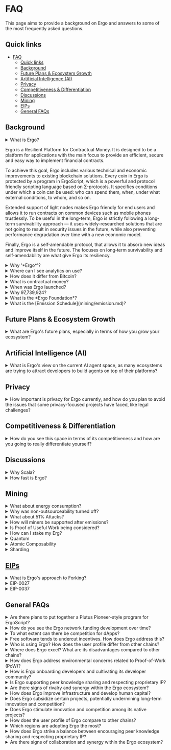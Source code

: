# FAQ

This page aims to provide a background on Ergo and answers to some of the most frequently asked questions.

## Quick links

- [FAQ](#faq)
  - [Quick links](#quick-links)
  - [Background](#background)
  - [Future Plans \& Ecosystem Growth](#future-plans--ecosystem-growth)
  - [Artificial Intelligence (AI)](#artificial-intelligence-ai)
  - [Privacy](#privacy)
  - [Competitiveness \& Differentiation](#competitiveness--differentiation)
  - [Discussions](#discussions)
  - [Mining](#mining)
  - [EIPs](#eips)
  - [General FAQs](#general-faqs)

## Background

<details>
<summary>What is Ergo?</summary>

Ergo is a Resilient Platform for Contractual Money. It is designed to be a platform for applications with the main focus to provide an efficient, secure and easy way to implement financial contracts.

To achieve this goal, Ergo includes various technical and economic improvements to existing blockchain solutions. Every coin in Ergo is protected by a program in ErgoScript, which is a powerful and protocol friendly scripting language based on Σ-protocols. It specifies conditions under which a coin can be used: who can spend them, when, under what external conditions, to whom, and so on.

Extended support of light nodes makes Ergo friendly for end users and allows it to run contracts on common devices such as mobile phones trustlessly. To be useful in the long-term, Ergo is strictly following a long‐term survivability approach — it uses widely-researched solutions that are not going to result in security issues in the future, while also preventing performance degradation over time with a new economic model.

Finally, Ergo is a self‐amendable protocol, that allows it to absorb new ideas and improve itself in the future. The focuses on long‐term survivability and self‐amendability are what give Ergo its resiliency.

</details>

Ergo is a Resilient Platform for Contractual Money. It is designed to be a platform for applications with the main focus to provide an efficient, secure and easy way to implement financial contracts.

To achieve this goal, Ergo includes various technical and economic improvements to existing blockchain solutions. Every coin in Ergo is protected by a program in ErgoScript, which is a powerful and protocol friendly scripting language based on Σ-protocols. It specifies conditions under which a coin can be used: who can spend them, when, under what external conditions, to whom, and so on.

Extended support of light nodes makes Ergo friendly for end users and allows it to run contracts on common devices such as mobile phones trustlessly. To be useful in the long-term, Ergo is strictly following a long‐term survivability approach — it uses widely-researched solutions that are not going to result in security issues in the future, while also preventing performance degradation over time with a new economic model.

Finally, Ergo is a self‐amendable protocol, that allows it to absorb new ideas and improve itself in the future. The focuses on long‐term survivability and self‐amendability are what give Ergo its resiliency.

<details>
<summary>Why '*Ergo*'?</summary>

"Ergo" is a versatile term with deep roots in both Latin and Greek. In Latin, "ergo" serves as a conjunction meaning "therefore," commonly used to introduce logical conclusions. This reflects the cryptocurrency's design, which aims for logical, straightforward, and efficient use.

In Greek, the related word "ἔργον" (ergon) translates to "work" or "task," which subtly nods to the work or effort that goes into mining and maintaining the blockchain—key aspects of cryptocurrency functioning. The choice of the name "Ergo" cleverly plays on these themes, emphasizing the coin's user-friendly and work-efficient ethos, hence the description of its design as ergonomic. This aligns with the overall philosophy of reducing effort and increasing effectiveness in its applications and transactions.

Additionally, "ERG" is the ticker symbol for the Ergo cryptocurrency, further tying back to the term's roots in work and energy (erg being a small unit of energy in physics), which metaphorically could be seen as the "energy" users invest in the network.

The name "Ergo" encapsulates both a philosophical approach and a practical application, making it a fitting choice for a digital currency designed to be efficient and logical.

</details>

<details>
<summary>Where can I see analytics on use?</summary>

[analytics](analytics.md) provides an overview of various metrics available.

</details>

<details>
<summary>How does it differ from Bitcoin?</summary>

Ergo is a cryptocurrency that builds upon the same [eUTXO model](dev/protocol/eutxo.md) as Bitcoin but extends its functionality with additional features. Ergo allows for more complex programmability by providing access to the entire spending transaction and the block solution in the execution context. This enables the creation of Turing-complete contracts and the implementation of contractual money, where digital coins can be explicitly bound to a contract in the form of executable code.

</details>

<details>
<summary>What is contractual money?</summary>

Contractual money is digital money that is bound to a contract in the form of executable code, which enforces specific rules and conditions for its usage. This is in contrast to traditional money, where contracts are external to the money itself and may be in the form of laws, corporate terms, or informal agreements. Contractual money allows for more precise control over how the money is spent and can be used to implement various use cases, such as [microcredit systems](dev/scs/microcredit.md) or local exchange trading systems.

</details>

<details>
<summary>When was Ergo launched?</summary>

Mainnet July 2019. Before this, there was *Ergo-First-Year-Token*

**What is EFYT?**

Ergo-First-Year-Token was airdropped and distributed on Waves DEX starting with a 100,000 EFYT airdrop in May 2017. EFYT served the dual purposes of helping build an early community of stakeholders and enthusiasts for Ergo and raising a small number of funds for the platform before launch to fund development, promotion etc. EFYT is strictly a Waves token and is not the same as an Erg; the Ergo mainnet native token is mined after Ergo's mainnet launch.

The max supply of EFYT is 1,970,945.0. This is 10% of the first year of Ergo token emission and the same number of Ergs that the Treasury will receive, meaning that the Treasury will have received 1,970,945.0 Ergs during year 1, sufficient to swap the max supply of EFYT for Erg.

</details>

<details>
<summary>Why 97,739,924?</summary>

> A pre-agreed smart contract controls emission in Ergo, so we tried to have a simple enough emission curve with the total limited supply being close to 100M (and emission to be done in 8-10 years).

The max supply is simply the amount needed to create the initial genesis state:

- A box with proof-of-no-premine (1 ERG)
- [Foundation treasury](https://explorer.ergoplatform.com/en/addresses/4L1ktFSzm3SH1UioDuUf5hyaraHird4D2dEACwQ1qHGjSKtA6KaNvSzRCZXZGf9jkfNAEC1SrYaZmCuvb2BKiXk5zW9xuvrXFT7FdNe2KqbymiZvo5UQLAm5jQY8ZBRhTZ4AFtZa1UF5nd4aofwPiL7YkJuyiL5hDHMZL1ZnyL746tHmRYMjAhCgE7d698dRhkdSeVy) (4,330,791.5 ERG)
- [Miner Reward Box](https://explorer.ergoplatform.com/en/addresses/2Z4YBkDsDvQj8BX7xiySFewjitqp2ge9c99jfes2whbtKitZTxdBYqbrVZUvZvKv6aqn9by4kp3LE1c26LCyosFnVnm6b6U1JYvWpYmL2ZnixJbXLjWAWuBThV1D6dLpqZJYQHYDznJCk49g5TUiS4q8khpag2aNmHwREV7JSsypHdHLgJT7MGaw51aJfNubyzSKxZ4AJXFS27EfXwyCLzW1K6GVqwkJtCoPvrcLqmqwacAWJPkmh78nke9H4oT88XmSbRt2n9aWZjosiZCafZ4osUDxmZcc5QVEeTWn8drSraY3eFKe8Mu9MSCcVU) with the required ERG for 2,080,800 Blocks according to the emission schedule until rewards equal 0 and storage rent and EIP-27-reemission-box takes over (93,409,132 ERG).

The treasury box is protected by a vesting smart contract that ensures an initial unlocked amount and then only releases an amount of ERG that provides funds for 2.5 years (never exceeding 10% of the circulating supply). All of this results in these specific amounts.

In total, this happens to be 97,739,924.5 ERG.

For proof-of-no-premine, the pre-genesis state in Ergo contains block hashes from Bitcoin and Eth and also headlines from the Guardian, Vedomosti and Xinhua around the moment of launch, which can be seen in [mainnet.conf](https://github.com/ergoplatform/ergo/blob/1935c95560a30b19cdb52c1a291e8a389ba63c97/src/main/resources/mainnet.conf#L11)

```scala
   /**
    * Generates a genesis box that contains proofs of no premine.
    * This is a long-living box with special bytes in registers.
    * @param chainSettings Chain settings of the Ergo network
    * @return The genesis box with the given properties
    */
  private def noPremineBox(chainSettings: ChainSettings): ErgoBox = {
    // create a map of ErgoBox non-mandatory registers with the premine proofs
    val proofsBytes = chainSettings.noPremineProof.map(b => ByteArrayConstant(b.getBytes("UTF-8")))
    val proofs = ErgoBox.nonMandatoryRegisters.zip(proofsBytes).toMap
    // create a genesis box with a value of CoinsInOneErgo, a proposition script of FalseLeaf, an empty tokens sequence, and the premine proofs in non-mandatory registers
    createGenesisBox(EmissionRules.CoinsInOneErgo, Constants.FalseLeaf, Seq.empty, proofs)
  }

```

```JSON
 {
"boxId": "b8ce8cfe331e5eadfb0783bdc375c94413433f65e1e45857d71550d42e4d83bd",
"value": 1000000000,
"ergoTree": "10010100d17300",
"assets": [],
"creationHeight": 0,
"additionalRegisters": {
  "R5": "0e42307864303761393732393334363864393133326335613261646162326535326132333030396536373938363038653437623064323632336337653365393233343633",
  "R6": "0e464272657869743a20626f746820546f727920736964657320706c617920646f776e207269736b206f66206e6f2d6465616c20616674657220627573696e65737320616c61726d",
  "R8": "0e45d094d0b8d0b2d0b8d0b4d0b5d0bdd0b4d18b20d0a7d0a2d09fd09720d0b2d18bd180d0b0d181d182d183d18220d0bdd0b02033332520d0bdd0b020d0b0d0bad186d0b8d18e",
  "R7": "0e54e8bfb0e8af84efbc9ae5b9b3e8a1a1e38081e68c81e7bbade38081e58c85e5aeb9e28094e28094e696b0e697b6e4bba3e5ba94e5afb9e585a8e79083e58c96e68c91e68898e79a84e4b8ade59bbde4b98be98193",
  "R4": "0e4030303030303030303030303030303030303031346332653265376533336435316165376536366636636362363934326333343337313237623336633333373437"
}
```

The code for the emission schedule can be found [here](https://github.com/ergoplatform/ergo/blob/e6086e23ecd45f1e01a3e4c0344f003cec1a5b11/src/test/scala/org/ergoplatform/mining/ErgoMinerPropSpec.scala#L24)

</details>

<details>
<summary>What is the *Ergo Foundation*?</summary>

The [Ergo Foundation](ef/ergo-foundation.md) is a community-driven entity focused on:

- Promoting non-breaking development of Ergo Platform protocol;
- Promoting the widespread adoption and use of Ergo Platform and its native token (ERG);
- Developing the ecosystem around Ergo;
- Promoting the use of Ergo Platform and blockchain technology for social good;
- Supporting truly decentralised infrastructure and;
- Supporting privacy as a basic human right.

To fund development, promotion, events, and any other activities which may advance the platform, Ergo has in place a Treasury, which will receive **4.43%** of the Ergs released during emission. During the first two years post‐mainnet launch, the Treasury received 7.5 Ergs per block.

</details>

<details>
<summary>What is the [Emission Schedule](mining/emission.md)?</summary>

Ergo has a maximum supply of **97,739,925** Ergs, to be completed by 2045. The block reward lowers to 3ERG in 2026. You can see this emission schedule on [ergo.watch](https://ergo.watch/emission)

</details>

## Future Plans & Ecosystem Growth

<details>
<summary>What are Ergo's future plans, especially in terms of how you grow your ecosystem?</summary>

Position Ergo as a basis for unstoppable, grassroots economies, serving as a decentralized central bank digital currency (CBDC) for the people. See 'General Overarching Ergo Design and Implementation Roadmap' amongst other roadmaps here: [Roadmap](roadmap.md#resources)

Continue to solve pain points in development. UX is a big one which will be helped hugely by sub-blocks. We have two hardware wallets just about ready (Ledger, Keystone), more courses, tutorials, guides, resources, etc appearing daily making it easier to onboard developers.

[Developer Getting Started Guide](dev/get-started.md)

Bulk of our issue is lack of T1 exchanges and professional marketing. Rosen is helping here by connecting extensive liquidity to our DeFi stack (for example, DOGE could launch HodlDOGE on-chain, rsBTC can go in the mixer, etc)

Will continue to push with Kraken and other OnRamps

You can mint new tokens, nfts, and transact them for next to nothing. Everything is open source. It's a fun ecosystem to play in and could have mass appeal once the above is solved.

[Project Management Board 1](https://ergo.getgrist.com/jf9KPR1HUDJH/Project-Management/p/24)
[Project Management Board 2](https://ergo.getgrist.com/jf9KPR1HUDJH/Project-Management/p/16)

DAOs are now live and the community can help to grow the ecosystem in a more structured and decentralised way.

[Sigmanauts Program](contribute/sigmanauts.md)

We have dozens of volunteers who drive ergo forward already. We're not reliant on a centralised entity or group pushing things forward. This kind of growth is a slow-burn but cummulative. I've been applying Start up Growth Engineering to Ergo, optimising for agency, pushing decision ownership to the front line, appropriate alignment, removing barriers to necessary, creating linear resources so that we're best positioned to drive compounding growth via network effects.

</details>

## Artificial Intelligence (AI)

<details>
<summary>What is Ergo's view on the current AI agent space, as many ecosystems are trying to attract developers to build agents on top of their platforms?</summary>

Ergo blockchain is well-suited for Artificial Economic Intelligence (AEI) due to its simplicity in handling contracts, enabling easy issuance of peer-to-peer financial instruments like bonds. Its flexible contract templates allow for seamless modifications, supporting the evolutionary development of AEI-to-AEI agreements.

[Artificial Economic Intelligence On (Ergo) Blockchain - Ergo Forum](https://www.ergoforum.org/t/artifical-economic-intelligence-on-ergo-blockchain/4429)

Community has recently started building SharkNet - a curated dataset of ErgoScript examples to train better dev tools.
[SharkNet GitHub](https://github.com/The-Last-Byte-Bar/SharkNet/tree/main)

And there is an AI bot trained on all our docs, whitepapers and chats, available on our website or directly here:
[Ergo Documentation AI Chatbot](https://www.chatbase.co/chatbot-iframe/zxB2uzZfYoHIpA98eTzgM)

</details>

## Privacy

<details>
<summary>How important is privacy for Ergo currently, and how do you plan to avoid the issues that some privacy-focused projects have faced, like legal challenges?</summary>

Privacy is a core principle for Ergo, considered a fundamental human right, and is implemented through opt-in protocols and robust cryptographic methods within its eUTXO model, ensuring strong protection while maintaining necessary transparency. To sidestep legal challenges, Ergo operates as a fully open-source platform with clear documentation and transparent development practices.

Innovations like ErgoMixer—the first non-custodial, programmable, non-interactive mixer offering features such as token mixing, covert addresses, [stealth addresses](uses/stealth-address.md), SigmaUSD minting, and Tor support—demonstrate this commitment. More advanced ideas like [SigmaJoin](eco/sigmajoin.md#key-advantages) and [Mixicles](uses/mixicles.md) are also proposed.

Contracts can't be shut down. We avoid legal challenges by pushing for completely unstoppable designs, educating the community on Knowing Their Assumptions and best practices.

[Know Your Assumptions (KYA)](contribute/standards/kya.md)

</details>

## Competitiveness & Differentiation

<details>
<summary>How do you see this space in terms of its competitiveness and how are you going to really differentiate yourself?</summary>

There are very few smart contract platforms that align with the original vision for Bitcoin: Grassroots distribution (95% of tokens to the community), UTXO-based, Proof-of-Work, simple assumptions, avoiding exotic protocols or overcomplicating things. For building protocols that support real value, Ergo ticks all the boxes apart from market-share.

[Ergo as the Endgame for Crypto? - Ergo Forum](https://www.ergoforum.org/t/ergo-as-the-endgame-for-crypto/5076)

Ergo differentiates itself in a competitive landscape by using a UTXO-based model rather than the account-based systems common in platforms like Ethereum. This simplifies contract development and reduces complexity compared to coding in Solidity. This approach resonates with Bitcoin enthusiasts who favor smart contracts aligned with Bitcoin’s principles.

This page covers key aspects of the Ergo contract model which makes it different:
[ErgoScript Paradigm](dev/scs/ergoscript.md#paradigm)

Design patterns will continue to mature, and we'll keep developing innovative protocols and designs that re-capture the cypherpunk spirit:

- [ChainCash: A Practical Approach to Elastic Money Creation](uses/chaincash.md)
- [Dexy: A Seigniorage-Based Stablecoin](eco/dexy.md)
- [Blockchain-based trustless derivatives: HashrateCoin and RandomCoin - Ergo Forum](https://www.ergoforum.org/t/blockchain-based-trustless-derivatives-hashratecoin-and-randomcoin/4999)

While the bulk of the market may not prioritize these aspects, builders do, and their dApps attract a wider audience.

For the everyday user, the Pure Degenerate Finance (DegFi) dApps on Ergo enable high-risk, high-reward opportunities through transparent game-theoretic interactions.

[Degenerate Finance (DegFi)](uses/degfi.md)

These are launching at an accelerated rate as the base layer maturity now allows it, and could bring in a huge amount of people with the right design, incentives and hype.

</details>

## Discussions

<details>
<summary>Why Scala?</summary>

Ergo's primary language is Scala. Similarly, the scripting language used by Ergo, ErgoScript, is also based on Scala, but the off-chain code can be written in any language. Developers have access to a growing selection of tools and Software Development Kits (SDKs) for JVM, Rust and JS/TS.

Scala has several features that set it apart from other JVM languages.

- Firstly, it is truly cross-platform, as the same code can run on JVM and JavaScript natively. This is a feature that is not found in many other languages.
- Additionally, key ecosystem libraries for Scala support all platforms, and the popularity of Scala.js and Scala-native is increasing.
- Another advantage of Scala is its conciseness, both in terms of syntax and conceptual level.
- Despite its high-level nature, Scala can also be more efficient than similar Java code due to its ability to use primitive unboxed types, and the ability of the Scala compiler to perform code specialization.
- Furthermore, Scala is multi-paradigm, allowing for the combination of OOP, FP, and LP, making it suitable for a wide range of domains.
- Lastly, Scala3 brings even more powerful features such as metaprogramming and tools for zero-cost abstractions.

</details>

<details>
<summary>How fast is Ergo?</summary>

TPS (Transactions Per Second) is not a useful metric. On Ergo Reference Node v.5, TPS is estimated to be a minimum of 47.5 tx/s. However, transactions can happen in three scaling layers or levels:

- L0: Ergo Reference Nodes, which can be bootstrapped using [NiPoPoWs proofs](dev/protocol/nipopows.md) and UTXO set snapshots.
- L1: Ergo has extensions that allow for a wide variety of scaling solutions such as Sharding, Hydra, or BitcoinNG-style macroblocks.
- L2 (off-chain): Ergo should be compatible with the Lightning Network, Rainbow Network, and many more. The implementation here will depend on the needs of the applications being built on Ergo.

The general idea is that many transactions can happen in L1 or L2 and these transactions can be bundled and settled on the L0 layer of the Ergo blockchain using a single transaction. Thanks to the high flexibility of ErgoScript programming model, many different protocols are possible, each one solving scalability problem in a specific domain (like simple payment transactions).
Ergo blockchain can be thought as common settlement layer for many L1/L2 protocols and applications.

See the [scaling](dev/protocol/scaling.md) page for more information.

</details>

## Mining

<details>
<summary>What about energy consumption?</summary>

- [Proof of Work, Energy & Ergo](https://ergoplatform.org/en/blog/2022-03-29-proof-of-work-energy-and-ergo/)

</details>

<details>
<summary>Why was non-outsourceability turned off?</summary>

Autolykos v1 originally had non-outsourceability built-in to prevent mining pools on Ergo. However, it became apparent that it's only possible to avoid pools with smart contracts. So, they  (the miners) turned it off so that not only larger players could take advantage of the loophole. Ergo is now focusing on memory hardness to keep mining as fair as possible, which should help prevent ASICs mining at least. There are also some improvements for pooling, e.g. Stratum 2 protocol.

> ["Bypassing Non-Outsourceable Proof-of-Work Schemes Using Collateralized Smart Contracts"](https://ia.cr/2020/044) was presented by Alex Chepurnoy at the WTSC workshop associated with Financial Cryptography and Data Security 2020 in Malaysia

- It's also discussed here on 'Unblocked with Robert Kornacki' [(14:45)](https://www.youtube.com/watch?v=2sbTMrQwWOw&feature=youtu.be)

Mining pools have certain benefits just now being exposed by Ergo, like more equitable token distribution for dApps/ projects. This is now available to miners on GETBLOK.io, using the world's first *working* SmartPools/subpooling system.

</details>

<details>
<summary>What about 51% Attacks?</summary>

Mining pools offer a buffer against network attacks as the hash rate is distributed across thousands of individual miners.

The memory hardened aspect of ergo also makes this attack vector more expensive as there is no ASIC support to rent. With the collective rentable rigs, there are more viable paths to a 51% attack. In theory, someone could build a massive GPU farm to try to launch such an attack. If a bad actor can rent a warehouse of ASIC and mine on a small chain with 51% attacks is a viable option.

Usually, this attack is made for profit, and massive dumping occurs on an exchange as it is occurring. The attacker will dump tokens on a business and then "double-spend" them back into their wallet. The current exchange situation doesn't provide the liquidity for a viable offramp, and the rentable ASIC support isn't an option.

Other coins like Ethereum classic are a bad comparisons, as they shared the same mining algorithm as Eth. One could buy more than 100% of the hash rate of eth classic on NiceHash, and it's not the same case for Ergo. Ergo also believes in the 'Good Miner' principle; in the case of Bitcoin - it was a good thing 51% existed.

</details>

<details>
<summary>How will miners be supported after emissions?</summary>

After the scheduled emissions conclude in 2045, miners on Ergo will continue to be incentivized through alternative methods. One such approach involves transaction fees and Miner Extracted Value (MEV). Transactions on Ergo generate fees (paid in Ergs), with a portion of these fees awarded to miners. MEV represents the total value miners can extract from a block using tactics like reordering, front-running, and other advanced techniques. Miners can increase their MEV earnings by efficiently executing transactions in high MEV blocks, which encourages them to contribute their hash power to the network.

Another incentive for miners on Ergo is through [**Storage Rent**](dev/protocol/storage-rent.md). This mechanism requires users to pay for the storage their data occupies on the network. Consequently, miners receive a consistent income stream, as they earn Ergs from fees users pay for content storage. [This post](https://www.reddit.com/r/ergonauts/comments/xeke0b/discover_ergos_storage_rent_potential/) provides insight into future mining rewards from storage rent.

Miners can also benefit from custom emission contracts as part of a Fair Initial Mining Offering (FIMO) process. These contracts reward miners with non-native tokens, ensuring new projects have equal opportunities to distribute tokens to the community while incentivizing miners to participate in mining.

Moreover, miners can operate [off-chain execution bots](dev/oc/dex_bots.md) on the same machine to earn additional ERG rewards. [Machina Finance](eco/machina-finance.md) is also developing an *extensible* off-chain bot framework.

In summary, miners on Ergo are incentivized through transaction fees (including MEV), storage rent, custom emission contracts that reward non-native tokens as part of the FIMO (Fair Initial Mining Offering), and more.

</details>

<details>
<summary>Is Proof of Useful Work being considered?</summary>

While [Proof of Useful Work (PoUW)](uses/pouw.md) is an interesting concept, it is still in the research phase. Ergo, being open to implementing new ideas, is willing to explore PoUW. However, a radical change to Ergo's consensus mechanism that requires a [hard fork](mining/gov/hard-fork.md) would likely be beyond the scope and resources of Ergo's small core development team and limited budget.

Currently, Ergo is considering conducting preliminary research and establishing specifications for PoUW, but its actual usefulness is still uncertain. It is difficult to make a definitive judgment at this time.

PoUW is an intriguing concept, but there are practical challenges associated with its implementation. The [Ofelimos paper](https://iohk.io/en/blog/posts/2022/08/16/introducing-ofelimos-a-proof-of-useful-work-consensus-protocol/) has made a breakthrough in terms of security definitions, but it is important to find a concrete approach that avoids potential private optimizations.

From an economic standpoint, PoUW introduces various interesting and possibly unconventional dynamics, as someone would need to pay for useful work. In the worst case scenario, the payer could collude with miners.

Therefore, during the bootstrapping phase, it seems necessary to have rewards determined by the protocol.

The most realistic option, it seems, would be to launch a PoUW [sidechain](uses/sidechains.md). However, what other possibilities could be explored? Furthermore, what options could benefit the Ergo main chain and its ecosystem?

</details>

<details>
<summary>How can I stake my Erg?</summary>

Ergo is a [PoW (**Proof of Work**)](mining/autolykos.md) coin, not a PoS (**Proof of Stake**), which means that blocks are validated by miners, not by stakes; therefore, you can't stake Erg directly.

However, it is possible to earn some yield from your ERG in combination with Ergo in liquidity pools, tokenisation of dApps, trading bots, lending platforms, and other mechanisms.

You can 'stake' native tokens on Ergo in some form (on ergopad.io *live*, Night Owl Casino *soon*, ErgoMixer *soon*,+ more)  

For more info on earning off your Erg, look at the [Yield guide](tutorials/yield.md).

</details>

<details>
<summary>Quantum</summary>

The development of practical quantum computers remains a subject of speculation, and their exact timeline is unclear. In anticipation of this potential threat, various post-quantum (PQ) digital signature schemes have been proposed, such as Lamport signatures. However, these PQ schemes often face limitations in terms of efficiency, thorough study, and standardization.

Ergo employs an efficient class of zero-knowledge proofs known as sigma-protocols, but the known post-quantum alternatives are still considered exotic and impractical for widespread use. As a result, it may be premature to implement any concrete changes to address the potential risks posed by quantum computing.

In the event of a crypto-disaster—such as the development of an efficient quantum computer, number-theoretical attacks on elliptic curves, or other unforeseen vulnerabilities—transitioning to a blockchain with robust post-quantum security measures would be the best course of action.

Until the threat of quantum computing becomes more imminent or tangible, it may be more productive to focus on monitoring developments in the field, exploring potential post-quantum solutions, and considering strategies for smoothly transitioning to a more secure blockchain in the event of a crypto-disaster.

- [Quantum Computing and Resistance | Ergo Clips](https://www.youtube.com/watch?v=A5SJy7c3bfs&ab_channel=ErgoClips)

</details>

<details>
<summary>Atomic Composability</summary>

Ergo's approach to scalability and atomic composability revolves around a combination of innovative and diverse solutions that address multiple layers of the protocol. By leveraging the Extended UTXO (eUTXO) model, advanced cryptography, and off-chain transactions, Ergo mitigates the scalability concerns that have plagued other blockchain platforms.

</details>

<details>
<summary>Sharding</summary>

Sharding is a scaling technique in which the blockchain is divided into smaller, parallel chains, called shards, that can process transactions and smart contracts independently. This allows for increased throughput and parallelism while maintaining the security and decentralization properties of the main chain.

Ergo is designed to support sharding with its unique architecture. Ergo blocks have extension sections with mandatory and arbitrary key-value data. By placing certain anchors in these sections, it is possible to implement sharding solutions like Bitcoin-NG style micro blocks, Aspen-like service chains, or generic sidechains using velvet or soft forks. Sharding allows Ergo to process multiple transactions simultaneously across different shards, significantly improving the blockchain's overall transaction throughput.

</details>

## [EIPs](eip.md)

<details>
<summary>What is Ergo's approach to Forking?</summary>

- **Velvet-Fork**: Only requires a minority of nodes to upgrade. Introduced by the NiPoPoW paper, the key idea is that you can use the scheme even if only some blocks in the chain include the interlink structure and allows for "gradual deployment" without harming the miners that haven't upgraded to the new rules. In this way, it acts similar to a soft fork in that clients that upgrade to new rules are still compatible with those that don't.
- **Soft-fork**'s require some nodes to upgrade. Our recent re-emission Soft-Fork EIP37 was possible as it's enforced on miner nodes only via protocol rules. These can be approved with 90% support from miners.
- **Hard-Fork** Requires all nodes to upgrade.

Ergo follows a soft-forkability approach --- if a supermajority (90%+) of the network accepts a new feature, it is activated; however, old nodes that do not upgrade continue to operate normally and skip over this feature validation. Disruptive hard forks should be avoided in Ergo unless critical.

</details>

<details>
<summary>EIP-0027</summary>

With the updated emission schedule described in [EIP-0027](https://github.com/ergoplatform/eips/blob/master/eip-0027.md), re-emission (with 3 ERG re-emission rewards per block) would be enough for 4,566,336 blocks (~17.38 years).

</details>

<details>
<summary>EIP-0037</summary>

The original Difficulty Adjustment Algorithm for Ergo worked well in most cases, including huge price drops, 100x initial difficulty misestimation during mainnet launch, and so on. However, the previous simplified and limitless version of the algorithm is bumpy. A big influx of mining hash rate over multiple epochs, especially with super-linear hash rate growth over time, may result in a huge difficulty spike. Similarly, a few slow epochs may cause a huge drop. Also, for dapps and other applications, it would be desirable to make difficulty readjustment more reactive (previously, readjustment takes place every 1024 blocks, and eight epochs, so about two weeks normally, are considered).

This was resolved with the [EIP-37](https://github.com/ergoplatform/eips/pull/79).

EIP37 is a hard fork which makes the difficulty adjustment more reactive by shortening epoch length, amplifying the weight of the last epoch and some limits on difficulty changes.
The 'epoch length' is to be set to 128 blocks.
It calculates the difficulty in two ways according to the past eight epochs of 128 blocks each.
Then it takes an average from classic and predictive difficulties and limits the change so that the test can never be changed by more than 50% per epoch.

Broader conversations about [difficulty adjustments on ergoforum](https://www.ergoforum.org/t/diff-adjustment-potential-design-tradeoffs/3875)

</details>

## General FAQs

<details>
<summary>Are there plans to put together a Plutus Pioneer-style program for ErgoScript?</summary>

A: The Ergo Foundation aims to sponsor educational programs, and fostering talent is one of its core goals. The Foundation actively supports the development of educational initiatives for ErgoScript.

</details>

<details>
<summary>How do you see the Ergo network funding development over time?</summary>

A: In the longer term, the Ergo network envisions a community development DAO that operates in parallel with the Ergo Foundation. Funding for this DAO could come from projects that tokenize on the Ergo Blockchain. By donating a portion of their tokens to the Ergo Foundation or the community DAO, projects can contribute to the ongoing funding of the network.

</details>

<details>
<summary>To what extent can there be competition for dApps?</summary>

A: Competition among dApps is actively encouraged within the Ergo ecosystem. Competition is essential for fostering a vibrant DEFI environment. It enables traders to arbitrage across dApps, increases network activity, and improves market efficiency. The Ergo network welcomes competition as it creates opportunities for innovation and market growth.

</details>

<details>
<summary>Free software tends to undercut incentives. How does Ergo address this?</summary>

A: While free software is highly valued in the blockchain community, Ergo acknowledges the need to strike a balance between incentivizing development and providing open-source solutions. Ergo's unique contract model, built on the Extended UTXO framework, requires the creation of infrastructure from scratch. By developing innovative tools and infrastructure, Ergo aims to attract developers and promote the growth of the ecosystem.

</details>

<details>
<summary>Who is using Ergo? How does the user profile differ from other chains?</summary>

A: Ergo is still a young network, with primary users currently consisting of miners, developers, and investors. However, as Ergo continues to build tooling and infrastructure, it aims to cater to a broader range of markets and user profiles. Ergo's focus is on developing specialized solutions to support different projects and their unique requirements.

</details>

<details>
<summary>Where does Ergo excel? What are its disadvantages compared to other chains?</summary>

A: Ergo excels in several areas, leveraging the benefits of the Extended UTXO model, such as advanced privacy options with Sigma protocols, sidechain integration, and the potential to revolutionize SPV client implementation. However, Ergo recognizes that it lags behind in terms of mindshare compared to chains built on the Ethereum Virtual Machine (EVM). Ergo is actively working to overcome this challenge and believes that the market mindset will shift over time to embrace the resilience and privacy advantages offered by the network.

</details>

<details>
<summary>How does Ergo address environmental concerns related to Proof-of-Work (PoW)?</summary>

A: Ergo acknowledges that PoW is energy-intensive compared to Proof-of-Stake (PoS). However, Ergo's design is conservative, focusing on well-known and tested [Sigma protocols](dev/scs/sigma.md) for privacy. The network is designed to be upgradeable, allowing for the adoption of newer, resilient cryptographic frameworks in the future. Ergo values research and employs methods and cryptography that have been rigorously tested to ensure security and store of value properties.

</details>

<details>
<summary>How is Ergo onboarding developers and cultivating its developer community?</summary>

A: Ergo recognizes the importance of documentation, developer tools, and educational resources in onboarding developers. The network is actively working on creating these resources to streamline the process of converting non-web3 developers to Ergo. Ergo offers [bounties](contribute/bounties.md), [hackathons](events/ergohack.md), and prizes to incentivize developers to learn, improve, and contribute to the Ergo ecosystem.

</details>

<details>
<summary>Is Ergo supporting peer knowledge sharing and respecting proprietary IP?</summary>

A: Ergo promotes open-source development and transparency. While intellectual property (IP) exists

 in the blockchain industry, Ergo believes that open-source frameworks accelerate innovation, provide replicable metrics, and undergo community review, resulting in stronger and more secure projects. Ergo encourages developers to embrace open-source principles and the benefits it brings to the ecosystem.

</details>

<details>
<summary>Are there signs of rivalry and synergy within the Ergo ecosystem?</summary>

A: Ergo's extended UTXO model and smart contract capabilities create opportunities for synergy within the ecosystem. Ergo is designed to support smart financial contracts and innovative frameworks. While competition naturally arises in the market, Ergo focuses on fostering collaboration and innovation through open-source code, allowing projects to leverage the network's tooling and infrastructure.

</details>

<details>
<summary>How does Ergo improve infrastructure and develop human capital?</summary>

A: Ergo actively invests in improving infrastructure, offering incentives, expanding documentation, creating educational tools, and providing opportunities for developers to contribute to the core network. The network aims to attract and cultivate talent by offering resources and support for developers.

</details>

<details>
<summary>Does Ergo subsidize certain projects, potentially undermining long-term innovation and competition?</summary>

A: Ergo aims to provide a level playing field for all projects and promotes decentralization. While it may appear that certain projects receive subsidies, Ergo strives to ensure fair competition and prevent insider advantages. The network believes that long-term competitiveness should be based on technological merit and benefits to users rather than preferential treatment from the start.

</details>

<details>
<summary>Does Ergo stimulate innovation and competition among its native projects?</summary>

A: Ergo encourages innovation and competition through open-source code and the development of unique smart contract frameworks. The network continuously works towards improving tooling, documentation, and resources to support developers and stimulate innovation within the ecosystem.

</details>

<details>
<summary>How does the user profile of Ergo compare to other chains?</summary>

A: As a young network, Ergo's user profile primarily consists of miners, developers, and investors. However, as the ecosystem grows and expands its tooling, Ergo aims to attract users from diverse backgrounds and cater to different markets and industries.

</details>

<details>
<summary>Which regions are adopting Ergo the most?</summary>

A: Ergo's user base is globally distributed, with miners and investors coming from various regions. The network is still in its early stages, and as it develops further, adoption in different regions may vary based on market demands and specific use cases.

</details>

<details>
<summary>How does Ergo strike a balance between encouraging peer knowledge sharing and respecting proprietary IP?</summary>

A: Ergo advocates for transparency and open-source development, considering the benefits it brings to the community. While proprietary IP exists, Ergo believes that open collaboration and community review lead to stronger projects and increased security. The network aims to provide replicable metrics and transparency, enabling developers to build on top of Ergo's open infrastructure.

</details>

<details>
<summary>Are there signs of collaboration and synergy within the Ergo ecosystem?</summary>

A: Ergo was built to support smart financial contracts, and as the [eUTXO model](dev/protocol/eutxo.md) and [ErgoScript](dev/scs/ergoscript.md) develop, new innovative frameworks are expected to emerge. The [ecosystem](uses/use-cases-overview.md) benefits from the collaboration and specialization of developers and projects built on top of Ergo, fostering synergy within specific niches and industries.

</details>
